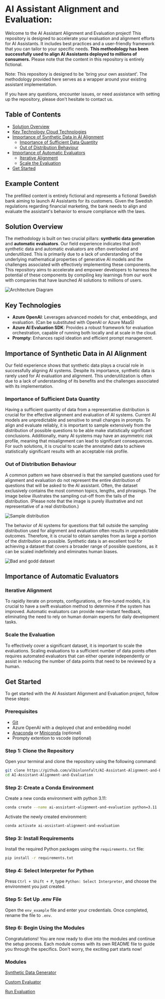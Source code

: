 
# AI Assistant Alignment and Evaluation:

Welcome to the AI Assistant Alignment and Evaluation project! This repository is designed to accelerate your evaluation and alignment efforts for AI Assistants. It includes best practices and a user-friendly framework that you can tailor to your specific needs. **This methodology has been successfully used to align AI Assistants deployed to millions of consumers.** Please note that the content in this repository is entirely fictional.

Note: This repository is designed to be 'bring your own assistant'. The methodology provided here serves as a wrapper around your existing assistant implementation.

If you have any questions, encounter issues, or need assistance with setting up the repository, please don't hesitate to contact us.

## Table of Contents

- [Solution Overview](#solution-overview)
- [Key Technology Cloud Technologies](#key-technology-cloud-technologies)
- [Importance of Synthetic Data in AI Alignment](#importance-of-synthetic-data-in-ai-alignment)
    - [Importance of Sufficient Data Quantity](#importance-of-sufficient-data-quantity)
    - [Out of Distribution Behaviour](#out-of-distribution-behaviour)
- [Importance of Automatic Evaluators](#importance-of-automatic-evaluators)
    - [Iterative Alignment](#iterative-alignment)
    - [Scale the Evaluation](#scale-the-evaluation)
- [Get Started](#get-started)

## Example Content

The prefilled content is entirely fictional and represents a fictional Swedish bank aiming to launch AI Assistants for its customers. Given the Swedish regulations regarding financial marketing, the bank needs to align and evaluate the assistant's behavior to ensure compliance with the laws.

## Solution Overview

The methodology is built on two crucial pillars: **synthetic data generation** and **automatic evaluators**. Our field experience indicates that both synthetic data and automatic evaluators are often overlooked and underutilized. This is primarily due to a lack of understanding of the underlying mathematical properties of generative AI models and the challenges associated with effectively implementing these components. This repository aims to accelerate and empower developers to harness the potential of these components by compiling key learnings from our work with companies that have launched AI solutions to millions of users.

![Architecture Diagram](media/img/solution_overview.png)

## Key Technologies

- **Azure OpenAI**: Leverages advanced models for chat, embeddings, and evaluation. (Can be substituted with OpenAI or Azure MaaS)
- **Azure AI Evaluation SDK**: Provides a robust framework for evaluation orchestration, capable of running both locally and at scale in the cloud.
- **Prompty**: Enhances rapid ideation and efficient prompt management.

## Importance of Synthetic Data in AI Alignment

Our field experience shows that synthetic data plays a crucial role in successfully aligning AI systems. Despite its importance, synthetic data is rarely used for AI evaluation and alignment. This underutilization is often due to a lack of understanding of its benefits and the challenges associated with its implementation.

### Importance of Sufficient Data Quantity

Having a sufficient quantity of data from a representative distribution is crucial for the effective alignment and evaluation of AI systems. Current AI models are unpredictable and sensitive to small changes in prompts. To align and evaluate reliably, it is important to sample extensively from the distribution of possible questions to be able make statistically significant conclusions. Additionally, many AI systems may have an asymmetric risk profile, meaning that misalignment can lead to significant consequences. For such solutions, it is crucial to scale the annotated data to achieve statistically significant results with an acceptable risk profile.

### Out of Distribution Behaviour
A common pattern we have observed is that the sampled questions used for alignment and evaluation do not represent the entire distribution of questions that will be asked to the AI assistant. Often, the dataset exclusively contains the most common topics, lengths, and phrasings. The image below illustrates the sampling cut-off from the tails of the distribution. (Please note that the image is purely illustrative and not representative of a real distribution.)

![Sample distribution](media/img/sampling_from_distribution.png)

The behavior of AI systems for questions that fall outside the sampling distribution used for alignment and evaluation often results in unpredictable outcomes. Therefore, it is crucial to obtain samples from as large a portion of the distribution as possible. Synthetic data is an excellent tool for achieving a dataset that covers a broader range of possible questions, as it can be scaled indefinitely and eliminates human biases.

![Bad and godd dataset](media/img/bad_vs_good_data_sampling.png)

## Importance of Automatic Evaluators

### Iterative Alignment 

To rapidly iterate on prompts, configurations, or fine-tuned models, it is crucial to have a swift evaluation method to determine if the system has improved. Automatic evaluators can provide near-instant feedback, eliminating the need to rely on human domain experts for daily development tasks. 

### Scale the Evaluation

To effectively cover a significant dataset, it is important to scale the evaluations. Scaling evaluations to a sufficient number of data points often requires automated evaluators that can either operate independently or assist in reducing the number of data points that need to be reviewed by a human.

## Get Started

To get started with the AI Assistant Alignment and Evaluation project, follow these steps:

### Prerequisites

- [Git](https://git-scm.com/)
- Azure OpenAI with a deployed chat and embedding model
- [Anaconda](https://www.anaconda.com/products/distribution) or [Miniconda](https://docs.conda.io/en/latest/miniconda.html) (optional)
- Prompty extention to vscode (optional)

### Step 1: Clone the Repository

Open your terminal and clone the repository using the following command:

```sh
git clone https://github.com/albinlonnfalt/AI-Assistant-Alignment-and-Evaluation.git
cd AI-Assistant-Alignment-and-Evaluation
```

### Step 2: Create a Conda Environment

Create a new conda environment with python 3.11:

```sh
conda create --name ai-assistant-alignment-and-evaluation python=3.11
```

Activate the newly created environment:

```sh
conda activate ai-assistant-alignment-and-evaluation
```

### Step 3: Install Requirements

Install the required Python packages using the `requirements.txt` file:

```sh
pip install -r requirements.txt
```
### Step 4: Select Interpreter for Python

Press `Ctrl + Shift + P`, type `Python: Select Interpreter`, and choose the environment you just created.

### Step 5: Set Up .env File

Open the `env_example` file and enter your credentials. Once completed, rename the file to `.env`.

### Step 6: Begin Using the Modules

Congratulations! You are now ready to dive into the modules and continue the setup process. Each module comes with its own README file to guide you through the specifics. Don't worry, the exciting part starts now!

### Modules

[Synthetic Data Generator](synthetic_data_generator/README.md)

[Custom Evaluator](custom_evals/README.md)

[Run Evaluation](run_evals/README.md)
